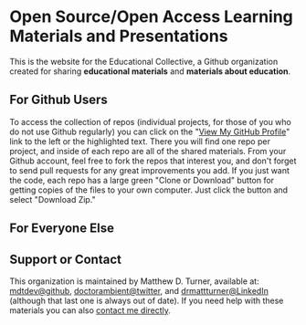 # Open Source/Open Access Learning Materials and Presentations

This is the website for the Educational Collective, a Github organization created for sharing **educational materials** and **materials about education**.

## For Github Users

To access the collection of repos (individual projects, for those of you who do not use Github regularly) you can click on the "[View My GitHub Profile](https://github.com/theEducationalCollective)" link to the left or the highlighted text. There you will find one repo per project, and inside of each repo are all of the shared materials. From your Github account, feel free to fork the repos that interest you, and don't forget to send pull requests for any great improvements you add. If you just want the code, each repo has a large green "Clone or Download" button for getting copies of the files to your own computer. Just click the button and select "Download Zip."

## For Everyone Else






## Support or Contact

This organization is maintained by Matthew D. Turner, available at: [mdtdev@github](https://github.com/mdtdev), [doctorambient@twitter](https://twitter.com/doctorambient), and [drmattturner@LinkedIn](https://www.linkedin.com/in/drmattturner/) (although that last one is always out of date). If you need help with these materials you can also [contact me directly](mailto:mturner46@gsu.edu).
